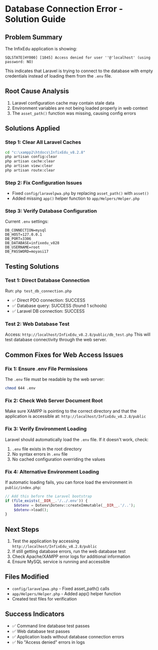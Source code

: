 # Database Connection Error - Solution Guide

## Problem Summary

The InfixEdu application is showing:

```
SQLSTATE[HY000] [1045] Access denied for user ''@'localhost' (using password: NO)
```

This indicates that Laravel is trying to connect to the database with empty credentials instead of loading them from the `.env` file.

## Root Cause Analysis

1. Laravel configuration cache may contain stale data
2. Environment variables are not being loaded properly in web context
3. The `asset_path()` function was missing, causing config errors

## Solutions Applied

### Step 1: Clear All Laravel Caches

```bash
cd "c:\xampp2\htdocs\InfixEdu_v8.2.8"
php artisan config:clear
php artisan cache:clear
php artisan view:clear
php artisan route:clear
```

### Step 2: Fix Configuration Issues

- Fixed `config/laravelpwa.php` by replacing `asset_path()` with `asset()`
- Added missing `app()` helper function to `app/Helpers/Helper.php`

### Step 3: Verify Database Configuration

Current `.env` settings:

```
DB_CONNECTION=mysql
DB_HOST=127.0.0.1
DB_PORT=3306
DB_DATABASE=infixedu_v828
DB_USERNAME=root
DB_PASSWORD=moyasi17
```

## Testing Solutions

### Test 1: Direct Database Connection

Run: `php test_db_connection.php`

- ✅ Direct PDO connection: SUCCESS
- ✅ Database query: SUCCESS (found 1 schools)
- ✅ Laravel DB connection: SUCCESS

### Test 2: Web Database Test

Access: `http://localhost/InfixEdu_v8.2.8/public/db_test.php`
This will test database connectivity through the web server.

## Common Fixes for Web Access Issues

### Fix 1: Ensure .env File Permissions

The `.env` file must be readable by the web server:

```bash
chmod 644 .env
```

### Fix 2: Check Web Server Document Root

Make sure XAMPP is pointing to the correct directory and that the application is accessible at:
`http://localhost/InfixEdu_v8.2.8/public`

### Fix 3: Verify Environment Loading

Laravel should automatically load the `.env` file. If it doesn't work, check:

1. `.env` file exists in the root directory
2. No syntax errors in `.env` file
3. No cached configuration overriding the values

### Fix 4: Alternative Environment Loading

If automatic loading fails, you can force load the environment in `public/index.php`:

```php
// Add this before the Laravel bootstrap
if (file_exists(__DIR__.'/../.env')) {
    $dotenv = Dotenv\Dotenv::createImmutable(__DIR__.'/..');
    $dotenv->load();
}
```

## Next Steps

1. Test the application by accessing `http://localhost/InfixEdu_v8.2.8/public`
2. If still getting database errors, run the web database test
3. Check Apache/XAMPP error logs for additional information
4. Ensure MySQL service is running and accessible

## Files Modified

- `config/laravelpwa.php` - Fixed asset_path() calls
- `app/Helpers/Helper.php` - Added app() helper function
- Created test files for verification

## Success Indicators

- ✅ Command line database test passes
- ✅ Web database test passes
- ✅ Application loads without database connection errors
- ✅ No "Access denied" errors in logs
